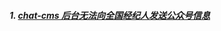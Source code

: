 ##### 1. [chat-cms 后台无法向全国经纪人发送公众号信息](http://gitlab.corp.anjuke.com/_site/docs/blob/master/API/%E5%BE%AE%E8%81%8A/bug%E8%AF%A6%E6%83%85/bug_1.md)